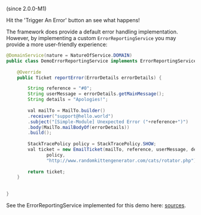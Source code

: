 <span class="version-reference">(since 2.0.0-M1)</span>

Hit the 'Trigger An Error' button an see what happens!

The framework does provide a default error handling implementation. However, by implementing a custom `ErrorReportingService` you may provide a more user-friendly experience:

```java
@DomainService(nature = NatureOfService.DOMAIN)
public class DemoErrorReportingService implements ErrorReportingService {
	
	@Override
	public Ticket reportError(ErrorDetails errorDetails) {

		String reference = "#0";
		String userMessage = errorDetails.getMainMessage();
		String details = "Apologies!";
		
		val mailTo = MailTo.builder()
		.receiver("support@hello.world")
		.subject("[Simple-Module] Unexpected Error ("+reference+")")
		.body(MailTo.mailBodyOf(errorDetails))
		.build();
		
		StackTracePolicy policy = StackTracePolicy.SHOW;
		val ticket = new EmailTicket(mailTo, reference, userMessage, details, 
               policy,
               "http://www.randomkittengenerator.com/cats/rotator.php");
		
		return ticket;
	}
	
	
}
```
					
See the ErrorReportingService implemented for this demo here: [sources](${SOURCES_DEMO}/demoapp/dom/error/service).
